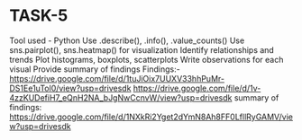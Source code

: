 # TASK-5
Tool used - Python 
Use .describe(), .info(), .value_counts()
Use sns.pairplot(), sns.heatmap() for visualization
Identify relationships and trends
Plot histograms, boxplots, scatterplots
Write observations for each visual
Provide summary of findings
Findings:-
https://drive.google.com/file/d/1tuJiOix7UUXV33hhPuMr-DS1Ee1uTol0/view?usp=drivesdk
https://drive.google.com/file/d/1v-4zzKUDefiH7_eQnH2NA_bJgNwCcnvW/view?usp=drivesdk
summary of findings:
https://drive.google.com/file/d/1NXkRi2Yget2dYmN8Ah8FF0LfllRyGAMV/view?usp=drivesdk
